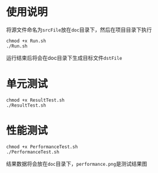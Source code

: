 # 使用说明
将源文件命名为`srcFile`放在`doc`目录下，然后在项目目录下执行
```
chmod +x Run.sh
./Run.sh
```
运行结束后将会在doc目录下生成目标文件`dstFile`

# 单元测试
```
chmod +x ResultTest.sh
./ResultTest.sh
```

# 性能测试
```
chmod +x PerformanceTest.sh
./PerformanceTest.sh
```
结果数据将会放在`doc`目录下，`performance.png`是测试结果图